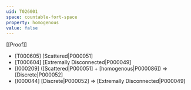 ```yaml
---
uid: T026001
space: countable-fort-space
property: homogenous
value: false
---
```

[[Proof]]

* [T000605] [Scattered|P000051]
* [T000604] [Extremally Disconnected|P000049]
* [I000209] ([Scattered|P000051] + [homogenous|P000086]) => [Discrete|P000052]
* [I000044] [Discrete|P000052] => [Extremally Disconnected|P000049]

